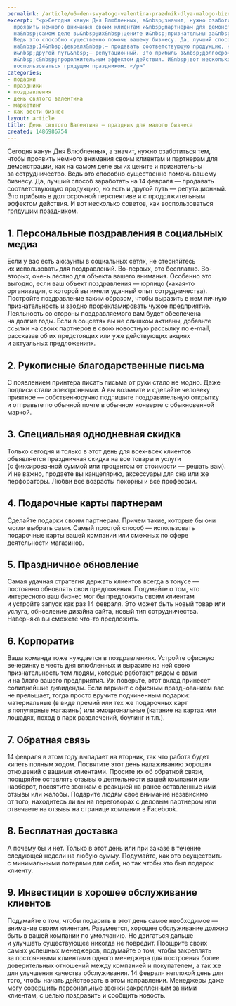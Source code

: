 ```yaml
---
permalink: /article/u6-den-svyatogo-valentina-prazdnik-dlya-malogo-biznesa
excerpt: "<p>Сегодня канун Дня Влюбленных, а&nbsp;значит, нужно озаботиться тем, чтобы
  проявить немного внимания своим клиентам и&nbsp;партнерам для демонстрации, как
  на&nbsp;самом деле вы&nbsp;их&nbsp;цените и&nbsp;признательны за&nbsp;сотрудничество.
  Ведь это способно существенно помочь вашему бизнесу. Да, лучший способ заработать
  на&nbsp;14&nbsp;февраля&nbsp;— продавать соответствующую продукцию, но&nbsp;есть
  и&nbsp;другой путь&nbsp;— репутационный. Это прибыль в&nbsp;долгосрочной перспективе
  и&nbsp;с&nbsp;продолжительным эффектом действия. И&nbsp;вот несколько советов, как
  воспользоваться грядущим праздником. </p>"
categories:
- подарки
- праздники
- поздравления
- день святого валентина
- маркетинг
- как вести бизнес
layout: article
title: День святого Валентина – праздник для малого бизнеса
created: 1486986754
---
```

<p>Сегодня канун Дня Влюбленных, а&nbsp;значит, нужно озаботиться тем, чтобы проявить немного внимания своим клиентам и&nbsp;партнерам для демонстрации, как на&nbsp;самом деле вы&nbsp;их&nbsp;цените и&nbsp;признательны за&nbsp;сотрудничество. Ведь это способно существенно помочь вашему бизнесу. Да, лучший способ заработать на&nbsp;14&nbsp;февраля&nbsp;— продавать соответствующую продукцию, но&nbsp;есть и&nbsp;другой путь&nbsp;— репутационный. Это прибыль в&nbsp;долгосрочной перспективе и&nbsp;с&nbsp;продолжительным эффектом действия. И&nbsp;вот несколько советов, как воспользоваться грядущим праздником. </p>
<h2>1. Персональные поздравления в&nbsp;социальных медиа</h2>
<p>Если у&nbsp;вас есть аккаунты в&nbsp;социальных сетях, не&nbsp;стесняйтесь их&nbsp;использовать для поздравлений. Во-первых, это бесплатно. Во-вторых, очень лестно для объекта вашего внимания. Особенно это выгодно, если ваш объект поздравления&nbsp;— юрлицо (какая-то организация, с&nbsp;которой вы&nbsp;имели удачный опыт сотрудничества). Постройте поздравление таким образом, чтобы выразить в&nbsp;нем личную признательность и&nbsp;заодно прорекламировать чужое предприятие. Лояльность со&nbsp;стороны поздравляемого вам будет обеспечена на&nbsp;долгие годы. Если в&nbsp;соцсетях вы&nbsp;не&nbsp;слишком активны, добавьте ссылки на&nbsp;своих партнеров в&nbsp;свою новостную рассылку по&nbsp;e-mail, рассказав об&nbsp;их&nbsp;предстоящих или уже действующих акциях и&nbsp;актуальных предложениях.</p>
<h2>2. Рукописные благодарственные письма</h2>
<p>С&nbsp;появлением принтера писать письма от&nbsp;руки стало не&nbsp;модно. Даже подписи стали электронными. А&nbsp;вы&nbsp;возьмите и&nbsp;сделайте человеку приятное&nbsp;— собственноручно подпишите поздравительную открытку и&nbsp;отправьте по&nbsp;обычной почте в&nbsp;обычном конверте с&nbsp;обыкновенной маркой. </p>
<h2>3. Специальная однодневная скидка</h2>
<p>Только сегодня и&nbsp;только в&nbsp;этот день для всех-всех клиентов объявляется праздничная скидка на&nbsp;все товары и&nbsp;услуги (с&nbsp;фиксированной суммой или процентом от&nbsp;стоимости&nbsp;— решать вам). И&nbsp;не&nbsp;важно, продаете вы&nbsp;канцелярию, аксессуары для сна или&nbsp;же перфораторы. Любви все возрасты покорны и&nbsp;все профессии.</p>
<h2>4. Подарочные карты партнерам</h2>
<p>Сделайте подарки своим партнерам. Причем такие, которые&nbsp;бы они могли выбрать сами. Самый простой способ&nbsp;— использовать подарочные карты вашей компании или смежных по&nbsp;сфере деятельности магазинов. </p>
<h2>5. Праздничное обновление</h2>
<p>Самая удачная стратегия держать клиентов всегда в&nbsp;тонусе&nbsp;— постоянно обновлять свои предложения. Подумайте о&nbsp;том, что интересного ваш бизнес мог&nbsp;бы предложить своим клиентам и&nbsp;устройте запуск как раз 14&nbsp;февраля. Это может быть новый товар или услуга, обновление дизайна сайта, новый тип сотрудничества. Наверняка вы&nbsp;сможете что-то предложить. </p>
<h2>6. Корпоратив</h2>
<p>Ваша команда тоже нуждается в&nbsp;поздравлениях. Устройте офисную вечеринку в&nbsp;честь дня влюбленных и&nbsp;выразите на&nbsp;ней свою признательность тем людям, которые работают рядом с&nbsp;вами и&nbsp;на&nbsp;благо вашего предприятия. Уж&nbsp;поверьте, этот вклад принесет солиднейшие дивиденды. Если вариант с&nbsp;офисным празднованием вас не&nbsp;прельщает, тогда просто вручите подчиненным подарки: материальные (в&nbsp;виде премий или тех&nbsp;же подарочных карт в&nbsp;популярные магазины) или эмоциональные (катание на&nbsp;картах или лошадях, поход в&nbsp;парк развлечений, боулинг и&nbsp;т.п.).</p>
<h2>7. Обратная связь</h2>
<p>14&nbsp;февраля в&nbsp;этом году выпадает на&nbsp;вторник, так что работа будет кипеть полным ходом. Посвятите этот день налаживанию хороших отношений с&nbsp;вашими клиентами. Просите их&nbsp;об&nbsp;обратной связи, поощряйте оставлять отзывы о&nbsp;деятельности вашей компании или наоборот, посвятите звонкам с&nbsp;реакцией на&nbsp;ранее оставленные ими отзывы или жалобы. Подарите людям свое внимание независимо от&nbsp;того, находитесь&nbsp;ли вы&nbsp;на&nbsp;переговорах с&nbsp;деловым партнером или отвечаете на&nbsp;отзывы на&nbsp;странице компании в&nbsp;Facebook.</p>
<h2>8. Бесплатная доставка</h2>
<p>А&nbsp;почему&nbsp;бы и&nbsp;нет. Только в&nbsp;этот день или при заказе в&nbsp;течение следующей недели на&nbsp;любую сумму. Подумайте, как это осуществить с&nbsp;минимальными потерями для себя, но&nbsp;так чтобы это был подарок клиенту. </p>
<h2>9. Инвестиции в&nbsp;хорошее обслуживание клиентов</h2>
<p>Подумайте о&nbsp;том, чтобы подарить в&nbsp;этот день самое необходимое&nbsp;— внимание своим клиентам. Разумеется, хорошее обслуживание должно быть в&nbsp;вашей компании по&nbsp;умолчанию. Но&nbsp;двигаться дальше и&nbsp;улучшать существующее никогда не&nbsp;повредит. Поощрите своих самых успешных менеджеров, подумайте о&nbsp;том, чтобы закреплять за&nbsp;постоянными клиентами одного менеджера для построения более доверительных отношений между компанией и&nbsp;покупателем, а&nbsp;так&nbsp;же для улучшения качества обслуживания.&nbsp;14&nbsp;февраля неплохой день для того, чтобы начать действовать в&nbsp;этом направлении. Менеджеры даже могу совершить персональные звонки закрепленным за&nbsp;ними клиентам, с&nbsp;целью поздравить и&nbsp;сообщить новость. </p>
